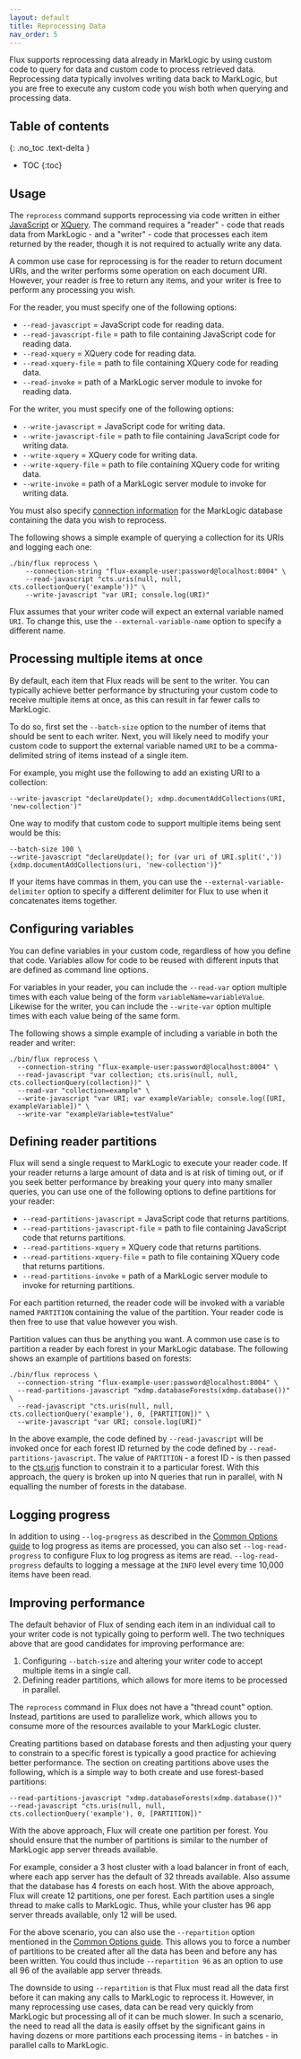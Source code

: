```yaml
---
layout: default
title: Reprocessing Data
nav_order: 5
---
```


Flux supports reprocessing data already in MarkLogic by using custom code to query for data and custom code to process
retrieved data. Reprocessing data typically involves writing data back to MarkLogic, but you are free to execute any
custom code you wish both when querying and processing data. 

## Table of contents
{: .no_toc .text-delta }

- TOC
{:toc}

## Usage

The `reprocess` command supports reprocessing via code written in either 
[JavaScript](https://docs.marklogic.com/guide/getting-started/javascript) or 
[XQuery](https://docs.marklogic.com/guide/getting-started/XQueryTutorial). The command requires a "reader" - code that
reads data from MarkLogic - and a "writer" - code that processes each item returned by the reader, though it is not
required to actually write any data. 

A common use case for reprocessing is for the reader to return document URIs, and the writer performs some operation 
on each document URI. However, your reader is free to return any items, and your writer is free to perform any 
processing you wish. 

For the reader, you must specify one of the following options:

- `--read-javascript` = JavaScript code for reading data.
- `--read-javascript-file` = path to file containing JavaScript code for reading data. 
- `--read-xquery` = XQuery code for reading data.
- `--read-xquery-file` = path to file containing XQuery code for reading data.
- `--read-invoke` = path of a MarkLogic server module to invoke for reading data.

For the writer, you must specify one of the following options:

- `--write-javascript` = JavaScript code for writing data. 
- `--write-javascript-file` = path to file containing JavaScript code for writing data.
- `--write-xquery` = XQuery code for writing data.
- `--write-xquery-file` = path to file containing XQuery code for writing data.
- `--write-invoke` = path of a MarkLogic server module to invoke for writing data. 

You must also specify [connection information](common-options.md) for the MarkLogic database containing the data 
you wish to reprocess. 

The following shows a simple example of querying a collection for its URIs and logging each one:

```
./bin/flux reprocess \
    --connection-string "flux-example-user:password@localhost:8004" \
    --read-javascript "cts.uris(null, null, cts.collectionQuery('example'))" \
    --write-javascript "var URI; console.log(URI)"
```

Flux assumes that your writer code will expect an external variable named `URI`. To change this, use the 
`--external-variable-name` option to specify a different name. 


## Processing multiple items at once

By default, each item that Flux reads will be sent to the writer. You can typically achieve better performance by 
structuring your custom code to receive multiple items at once, as this can result in far fewer calls to MarkLogic. 

To do so, first set the `--batch-size` option to the number of items that should be sent to each writer. 
Next, you will likely need to modify your custom code to support the external variable named `URI` to be a 
comma-delimited string of items instead of a single item.

For example, you might use the following to add an existing URI to a collection:

    --write-javascript "declareUpdate(); xdmp.documentAddCollections(URI, 'new-collection')"

One way to modify that custom code to support multiple items being sent would be this:

```
--batch-size 100 \
--write-javascript "declareUpdate(); for (var uri of URI.split(',')) {xdmp.documentAddCollections(uri, 'new-collection')}"
```

If your items have commas in them, you can use the `--external-variable-delimiter` option to specify a different 
delimiter for Flux to use when it concatenates items together. 

## Configuring variables

You can define variables in your custom code, regardless of how you define that code. Variables allow for code to be 
reused with different inputs that are defined as command line options.

For variables in your reader, you can include the `--read-var` option multiple times with each value being of the 
form `variableName=variableValue`. Likewise for the writer, you can include the `--write-var` option multiple times 
with each value being of the same form.

The following shows a simple example of including a variable in both the reader and writer:

```
./bin/flux reprocess \
  --connection-string "flux-example-user:password@localhost:8004" \
  --read-javascript "var collection; cts.uris(null, null, cts.collectionQuery(collection))" \
  --read-var "collection=example" \
  --write-javascript "var URI; var exampleVariable; console.log([URI, exampleVariable])" \
  --write-var "exampleVariable=testValue"
```

## Defining reader partitions

Flux will send a single request to MarkLogic to execute your reader code. If your reader returns a large amount of data 
and is at risk of timing out, or if you seek better performance by breaking your query into many smaller queries, you 
can use one of the following options to define partitions for your reader:

- `--read-partitions-javascript` = JavaScript code that returns partitions. 
- `--read-partitions-javascript-file` = path to file containing JavaScript code that returns partitions. 
- `--read-partitions-xquery` = XQuery code that returns partitions.
- `--read-partitions-xquery-file` = path to file containing XQuery code that returns partitions.
- `--read-partitions-invoke` = path of a MarkLogic server module to invoke for returning partitions.

For each partition returned, the reader code will be invoked with a variable named `PARTITION` containing the value of
the partition. Your reader code is then free to use that value however you wish.

Partition values can thus be anything you want. A common use case is to partition a reader by each forest in your 
MarkLogic database. The following shows an example of partitions based on forests:

```
./bin/flux reprocess \
  --connection-string "flux-example-user:password@localhost:8004" \
  --read-partitions-javascript "xdmp.databaseForests(xdmp.database())" \
  --read-javascript "cts.uris(null, null, cts.collectionQuery('example'), 0, [PARTITION])" \
  --write-javascript "var URI; console.log(URI)"
```

In the above example, the code defined by `--read-javascript` will be invoked once for each forest ID returned by the code
defined by `--read-partitions-javascript`. The value of `PARTITION` - a forest ID - is then passed to the 
[cts.uris](https://docs.marklogic.com/cts.uris) function to constrain it to a particular forest. With this approach, 
the query is broken up into N queries that run in parallel, with N equalling the number of forests in the database.

## Logging progress

In addition to using `--log-progress` as described in the [Common Options guide](common-options.md) to log progress
as items are processed, you can also set `--log-read-progress` to configure Flux to log progress as items are read. 
`--log-read-progress` defaults to logging a message at the `INFO` level every time 10,000 items have been read. 

## Improving performance

The default behavior of Flux of sending each item in an individual call to your writer code is not typically going to 
perform well. The two techniques above that are good candidates for improving performance are:

1. Configuring `--batch-size` and altering your writer code to accept multiple items in a single call. 
2. Defining reader partitions, which allows for more items to be processed in parallel. 

The `reprocess` command in Flux does not have a "thread count" option. Instead, partitions are used to parallelize
work, which allows you to consume more of the resources available to your MarkLogic cluster. 

Creating partitions based on database forests and then adjusting your query to constrain to a specific forest is 
typically a good practice for achieving better performance. The section on creating partitions above uses the 
following, which is a simple way to both create and use forest-based partitions:

```
--read-partitions-javascript "xdmp.databaseForests(xdmp.database())"
--read-javascript "cts.uris(null, null, cts.collectionQuery('example'), 0, [PARTITION])"
```

With the above approach, Flux will create one partition per forest. You should ensure that the number of partitions is
similar to the number of MarkLogic app server threads available. 

For example, consider a 3 host cluster with a load balancer in front of each, where each app server has the default of 
32 threads available. Also assume that the database has 4 forests on each host. With the above approach, Flux will 
create 12 partitions, one per forest. Each partition uses a single thread to make calls to MarkLogic. Thus, while your
cluster has 96 app server threads available, only 12 will be used. 

For the above scenario, you can also use the `--repartition` option mentioned in the [Common Options guide](common-options.md). This
allows you to force a number of partitions to be created after all the data has been and before any has been written. 
You could thus include `--repartition 96` as an option to use all 96 of the available app server threads.

The downside to using `--repartition` is that Flux must read all the data first before it can making any calls to 
MarkLogic to reprocess it. However, in many reprocessing use cases, data can be read very quickly from MarkLogic but 
processing all of it can be much slower. In such a scenario, the need to read all the data is easily offset by the 
significant gains in having dozens or more partitions each processing items - in batches - in parallel calls 
to MarkLogic. 

